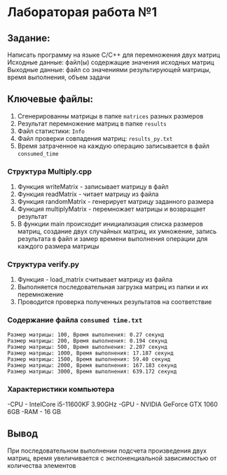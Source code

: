 # Лабораторая работа №1 

## Задание: 
Написать программу на языке C/C++ для перемножения двух матриц
Исходные данные: файл(ы) содержащие значения исходных матриц
Выходные данные: файл со значениями результирующей матрицы, время выполнения, объем задачи

## Ключевые файлы: 
1. Cгенерированны матрицы в папке `matrices` разных размеров
2. Результат перемножение матриц в папке `results`
3. Файл статистики: `Info`
4. Файл проверки совпадения матриц: `results_py.txt`
5. Время затраченное на каждую операцию записывается в файл `consumed_time`

### Структура Multiply.cpp
1. Функция writeMatrix - записывает матрицу в файл
2. Функция readMatrix - читает матрицу из файла
3. Функция randomMatrix - генерирует матрицу заданного размера
4. Функция multiplyMatrix - перемножает матрицы и возвращает результат
5. В функции main происходит инициализация списка размеров матриц, создание двух случайных матриц, их умножение, запись результата в файл и замер времени выполнения операции для каждого размера матрицы

### Структура verify.py
1. Функция - load_matrix считывает матрицу из файла
2. Выполняется последовательная загрузка матриц из папки и их перемножение
3. Проводится проверка полученных результатов на соответствие

### Содержание файла  `consumed time.txt`
```
Размер матрицы: 100, Время выполнения: 0.27 секунд
Размер матрицы: 200, Время выполнения: 0.194 секунд
Размер матрицы: 500, Время выполнения: 2.207 секунд
Размер матрицы: 1000, Время выполнения: 17.187 секунд
Размер матрицы: 1500, Время выполнения: 59.40 секунд
Размер матрицы: 2000, Время выполнения: 167.183 секунд
Размер матрицы: 3000, Время выполнения: 639.172 секунд
```

### Характеристики компьютера
-CPU - IntelCore i5-11600KF 3.90GHz 
-GPU - NVIDIA GeForce GTX 1060 6GB
-RAM - 16 GB 

## Вывод
При последовательном выполнении подсчета произведения двух матриц, время увеличивается с экспоненциальной зависимостью от количества элементов

